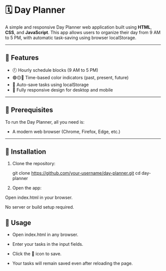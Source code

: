 # 🗓️ Day Planner

A simple and responsive Day Planner web application built using **HTML**, **CSS**, and **JavaScript**. This app allows users to organize their day from 9 AM to 5 PM, with automatic task-saving using browser localStorage.

---

## 📌 Features

- 🕘 Hourly schedule blocks (9 AM to 5 PM)  
- 🟢🟡🔴 Time-based color indicators (past, present, future)  
- 💾 Auto-save tasks using localStorage  
- 📱 Fully responsive design for desktop and mobile  

---

## 🧰 Prerequisites

To run the Day Planner, all you need is:

- A modern web browser (Chrome, Firefox, Edge, etc.)

---

## 🔧 Installation

1. Clone the repository:
   
   git clone https://github.com/your-username/day-planner.git
   cd day-planner

2. Open the app:

  Open index.html in your browser.

  No server or build setup required.

 ## 🚀 Usage
  - Open index.html in any browser.

  - Enter your tasks in the input fields.

  - Click the 💾 icon to save.

  - Your tasks will remain saved even after reloading the page.





